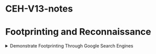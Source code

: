 # CEH-V13-notes
# Footprinting and Reconnaissance

<details>
<summary>Demonstrate Footprinting Through Google Search Engines</summary>   

* Popular Google advanced search operators :~
  - site: 
  - filetype: 
  - allinurl: 
  - inurl: 
  - intext:
  - allintitle: 
  - intitle: 
  - inanchor: 
  - allinanchor:
  - cache: 
  - link: 
  - location:

* Some Websites For Research Puspose :~
  - Google Hacking Database(Exploits Database)
    ```console 
    Website :~https://www.exploit-db.com/google-hacking-database
    ```
</details>







